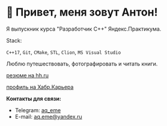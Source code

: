 # 👋 Привет, меня зовут Антон!

Я выпускник курса "Разработчик С++" Яндекс.Практикума.

Stack:

`C++17`, `Git`, `CMake`, `STL`, `Clion`, `MS Visual Studio`

Люблю путешествовать, фотографировать и читать книги.

[резюме на hh.ru](https://hh.ru/resume/492a9aa7ff0c3b0d810039ed1f4279766a4f49?hhtmFrom=resume_list)

[профиль на Хабр.Карьера](https://career.habr.com/aq_eme)



**Контакты для связи:**
- Telegram: [aq_eme](https://t.me/aq_eme)
- E-mail: aq.eme@yandex.ru
